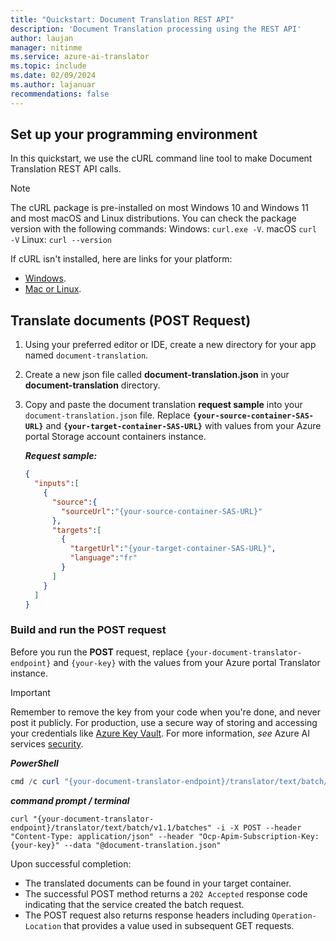 ```yaml
---
title: "Quickstart: Document Translation REST API"
description: 'Document Translation processing using the REST API'
author: laujan
manager: nitinme
ms.service: azure-ai-translator
ms.topic: include
ms.date: 02/09/2024
ms.author: lajanuar
recommendations: false
---
```


<!-- markdownlint-disable MD051 -->

## Set up your programming environment

In this quickstart, we use the cURL command line tool to make Document Translation REST API calls.

> [!NOTE]
> The cURL package is pre-installed on most Windows 10 and Windows 11 and most macOS and Linux distributions. You can check the package version with the following commands:
> Windows: `curl.exe -V`.
> macOS `curl -V`
> Linux: `curl --version`

If cURL isn't installed, here are links for your platform:

* [Windows](https://curl.haxx.se/windows/).
* [Mac or Linux](https://learn2torials.com/thread/how-to-install-curl-on-mac-or-linux-(ubuntu)-or-windows).

## Translate documents (POST Request)

1. Using your preferred editor or IDE, create a new directory for your app named `document-translation`.

1. Create a new json file called **document-translation.json** in your **document-translation** directory.

1. Copy and paste the document translation **request sample** into your `document-translation.json` file. Replace **`{your-source-container-SAS-URL}`** and **`{your-target-container-SAS-URL}`** with values from your Azure portal Storage account containers instance.

    ***Request sample:***

    ```json
    {
      "inputs":[
        {
          "source":{
            "sourceUrl":"{your-source-container-SAS-URL}"
          },
          "targets":[
            {
              "targetUrl":"{your-target-container-SAS-URL}",
              "language":"fr"
            }
          ]
        }
      ]
    }
    ```

### Build and run the POST request

Before you run the **POST** request, replace `{your-document-translator-endpoint}` and `{your-key}` with the values from your Azure portal Translator instance.

> [!IMPORTANT]
> Remember to remove the key from your code when you're done, and never post it publicly. For production, use a secure way of storing and accessing your credentials like [Azure Key Vault](../../../../../../key-vault/general/overview.md). For more information, *see* Azure AI services [security](../../../../../../ai-services/security-features.md).

***PowerShell***

```powershell
cmd /c curl "{your-document-translator-endpoint}/translator/text/batch/v1.1/batches" -i -X POST --header "Content-Type: application/json" --header "Ocp-Apim-Subscription-Key: {your-key}" --data "@document-translation.json"
```

***command prompt / terminal***

```curl
curl "{your-document-translator-endpoint}/translator/text/batch/v1.1/batches" -i -X POST --header "Content-Type: application/json" --header "Ocp-Apim-Subscription-Key: {your-key}" --data "@document-translation.json"
```

Upon successful completion:

* The translated documents can be found in your target container.
* The successful POST method returns a `202 Accepted` response code indicating that the service created the batch request.
* The POST request also returns response headers including `Operation-Location` that provides a value used in subsequent GET requests.
